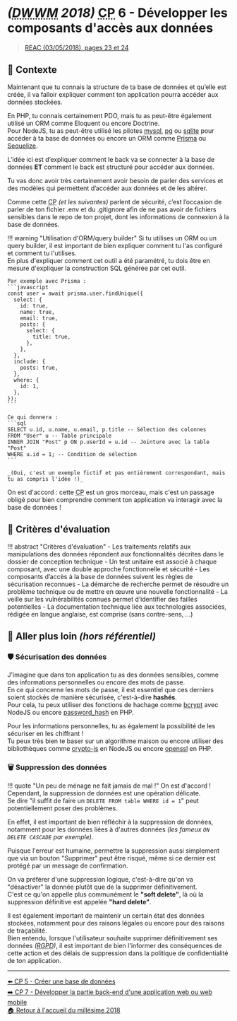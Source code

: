 # _(<abbr title="Développeur Web et Web Mobile">DWWM</abbr> 2018)_ <abbr title="Compétence Professionnelle">CP</abbr> 6 - Développer les composants d'accès aux données
> [REAC (03/05/2018), pages 23 et 24](https://www.banque.di.afpa.fr/EspaceEmployeursCandidatsActeurs/EGPResultat.aspx?ct=01280m03&type=t)

## 🚀 Contexte

Maintenant que tu connais la structure de ta base de données et qu’elle est créée, il va falloir expliquer comment ton application pourra accéder aux données stockées.

En PHP, tu connais certainement PDO, mais tu as peut-être également utilisé un ORM comme Eloquent ou encore Doctrine.  
Pour NodeJS, tu as peut-être utilisé les pilotes [mysql](https://www.npmjs.com/package/mysql), [pg](https://www.npmjs.com/package/pg) ou [sqlite](https://www.npmjs.com/package/sqlite) pour accéder à ta base de données ou encore un ORM comme [Prisma](https://www.npmjs.com/package/prisma) ou [Sequelize](https://www.npmjs.com/package/sequelize).

L’idée ici est d’expliquer comment le back va se connecter à la base de données **ET** comment le back est structuré pour accéder aux données.

Tu vas donc avoir très certainement avoir besoin de parler des services et des modèles qui permettent d’accéder aux données et de les altérer.

Comme cette <abbr title="Compétence Professionnelle">CP</abbr> _(et les suivantes)_ parlent de sécurité,
c’est l’occasion de parler de ton fichier .env et du .gitignore afin de ne pas avoir de fichiers sensibles dans le repo de ton projet,
dont les informations de connexion à la base de données.

!!! warning "Utilisation d'ORM/query builder"
    Si tu utilises un ORM ou un query builder, il est important de bien expliquer comment tu l'as configuré et comment tu l'utilises.  
    En plus d'expliquer comment cet outil a été paramétré, tu dois être en mesure d'expliquer la construction SQL générée par cet outil.

    Par exemple avec Prisma :
    ```javascript
    const user = await prisma.user.findUnique({
      select: {
        id: true,
        name: true,
        email: true,
        posts: {
          select: {
            title: true,
          },
        },
      },
      include: {
        posts: true,
      },
      where: {
        id: 1,
      },
    });
    ```

    Ce qui donnera :
    ```sql
    SELECT u.id, u.name, u.email, p.title -- Sélection des colonnes
    FROM "User" u -- Table principale
    INNER JOIN "Post" p ON p.userId = u.id -- Jointure avec la table "Post"
    WHERE u.id = 1; -- Condition de sélection
    ```

    _(Oui, c'est un exemple fictif et pas entièrement correspondant, mais tu as compris l'idée !)_

On est d'accord : cette <abbr title="Compétence Professionnelle">CP</abbr> est un gros morceau, mais c'est un passage obligé pour bien comprendre comment ton application va interagir avec la base de données !

## 📝 Critères d'évaluation
!!! abstract "Critères d'évaluation"
    - Les traitements relatifs aux manipulations des données répondent aux fonctionnalités décrites dans le dossier de conception technique
    - Un test unitaire est associé à chaque composant, avec une double approche fonctionnelle et sécurité
    - Les composants d’accès à la base de données suivent les règles de sécurisation reconnues
    - La démarche de recherche permet de résoudre un problème technique ou de mettre en œuvre une nouvelle fonctionnalité
    - La veille sur les vulnérabilités connues permet d’identifier des failles potentielles
    - La documentation technique liée aux technologies associées, rédigée en langue anglaise, est comprise (sans contre-sens, ...)

## 🤯 Aller plus loin _(hors référentiel)_

### 🛡 Sécurisation des données

J'imagine que dans ton application tu as des données sensibles, comme des informations personnelles ou encore des mots de passe.  
En ce qui concerne les mots de passe, il est essentiel que ces derniers soient stockés de manière sécurisée, c'est-à-dire **hashés**.  
Pour cela, tu peux utiliser des fonctions de hachage comme [bcrypt](https://www.npmjs.com/package/bcrypt) avec NodeJS ou encore [password_hash](https://www.php.net/manual/fr/function.password-hash.php) en PHP.

Pour les informations personnelles, tu as également la possibilité de les sécuriser en les chiffrant !  
Tu peux très bien te baser sur un algorithme maison ou encore utiliser des bibliothèques comme [crypto-js](https://www.npmjs.com/package/crypto-js) en NodeJS ou encore [openssl](https://www.php.net/manual/en/book.openssl.php) en PHP.

### 🗑️ Suppression des données

!!! quote "Un peu de ménage ne fait jamais de mal !"
    On est d'accord ! Cependant, la suppression de données est une opération délicate.  
    Se dire "il suffit de faire un `DELETE FROM table WHERE id = 1`" peut potentiellement poser des problèmes.

En effet, il est important de bien réfléchir à la suppression de données, notamment pour les données liées à d'autres données _(les fameux `ON DELETE CASCADE` par exemple)_.

Puisque l'erreur est humaine, permettre la suppression aussi simplement que via un bouton "Supprimer" peut être risqué, même si ce dernier est protégé par un message de confirmation.

On va préférer d'une suppression logique, c'est-à-dire qu'on va "désactiver" la donnée plutôt que de la supprimer définitivement.  
C'est ce qu'on appelle plus communément le **"soft delete"**, là où la suppression définitive est appelée **"hard delete"**.

Il est également important de maintenir un certain état des données stockées, notamment pour des raisons légales ou encore pour des raisons de traçabilité.  
Bien entendu, lorsque l'utilisateur souhaite supprimer définitivement ses données _(<abbr title="Règlement Général sur la Protection des Données">RGPD</abbr>)_, il est important de bien l'informer des conséquences de cette action et des délais de suppression dans la politique de confidentialité de ton application.

---

[⬅️ <abbr title="Compétence Professionnelle">CP</abbr> 5 - Créer une base de données](cp-5-creer-une-base-de-donnees.md)  
[➡️ <abbr title="Compétence Professionnelle">CP</abbr> 7 - Développer la partie back-end d'une application web ou web mobile](cp-7-developper-la-partie-back-end-d-une-application-web-ou-web-mobile.md)  
[🏠 Retour à l'accueil du millésime 2018](index.md)